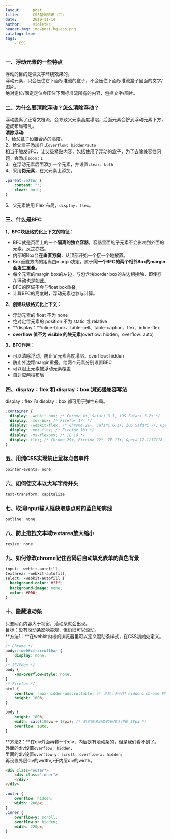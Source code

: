 ```yaml
---
layout:     post
title:      CSS基础知识（二）
date:       2019-11-14
author:     violetks
header-img: img/post-bg-css.png
catalog: true
tags:
    - CSS
---
```


### 一、浮动元素的一些特点
浮动的目的是做文字环绕效果的。<br>
浮动元素，只会压住它下面标准流的盒子，不会压住下面标准流盒子里面的文字/图片。<br>
绝对定位/固定定位会压住下面标准流所有的内容，包括文字/图片。<br>

### 二、为什么要清除浮动？怎么清除浮动？
浮动脱离了正常文档流，会导致父元素高度塌陷，后面元素会挤到浮动元素下方，造成布局错乱。<br>
**清除浮动:**<br>
1、给父盒子设置合适的高度。<br>
2、给父盒子添加样式`overflow: hidden/auto`<br>
相当于触发BFC，让父级紧贴内容，包括使用了浮动的盒子，为了去除兼容性问题，会添加`zoom：1`<br>
3、在浮动元素后面添加一个元素，并设置`clear: both`<br>
4、采用**伪元素**，在父元素上添加。<br>
```css
.parent::after {
    content: "";
    clear: both;
}
```
5、父元素使用 Flex 布局，`display: flex`。<br>

### 三、什么是BFC
**1、BFC块级格式化上下文的特征：**<br>
- BFC就是页面上的一个**隔离的独立容器**，容器里面的子元素不会影响到外面的元素，反之亦然。<br>
- 内部的Box会在**垂直方向**，从顶部开始一个接一个地放置。<br>
- Box垂直方向的距离由margin决定，属于**同一个BFC的两个相邻Box的margin会发生重叠。**<br>
- 每个元素的margin box的左边，与包含块border box的左边相接触，即使存在浮动也是如此。<br>
- BFC的区域不会与float box重叠。<br>
- 计算BFC的高度时，浮动元素也参与计算。<br>

**2、创建块级格式化上下文：**<br>
- 浮动元素的 float 不为 none<br>
- 绝对定位元素的 position 不为 static 或 relative<br>
- **display：**inline-block、table-cell、table-caption、flex、inline-flex<br>
- **overflow 值不为 visible 的块元素**(overflow: hidden，overflow: auto)<br>

**3、BFC作用：**<br>
- 可以清除浮动，防止父元素高度塌陷。overflow: hidden<br>
- 防止外边距margin重叠，给两个元素分别设置BFC<br>
- 可以阻止元素被浮动元素覆盖<br>
- 自适应两栏布局<br>

### 四、display：flex 和 display：box 浏览器兼容写法
display：flex 和 display：box 都可用于弹性布局。
```css
.container {
  display: -webkit-box; /* Chrome 4+, Safari 3.1, iOS Safari 3.2+ */
  display: -moz-box; /* Firefox 17- */
  display: -webkit-flex; /* Chrome 21+, Safari 6.1+, iOS Safari 7+, Opera 15/16 */
  display: -moz-flex; /* Firefox 18+ */
  display: -ms-flexbox; /* IE 10 */
  display: flex; /* Chrome 29+, Firefox 22+, IE 11+, Opera 12.1/17/18, Android 4.4+ */
}
```

### 五、用纯CSS实现禁止鼠标点击事件
```css
pointer-events: none
```

### 六、如何使文本以大写字母开头
```css
text-transform: capitalize
```

### 七、取消input输入框获取焦点时的蓝色轮廓线
```css
outline: none
```

### 八、防止拖拽文本域textarea放大缩小
```css
resize: none
```

### 九、如何修改chrome记住密码后自动填充表单的黄色背景

```css
input: -webkit-autofill,
textarea: -webkit-autofill,
select: -webkit-autofill {
  background-color: #fff;
  background-image: none;
  color: #000;
}
```

### 十、隐藏滚动条
只要网页内容大于视窗，滚动条就会出现。<br>
目标：没有滚动条影响美观，但仍旧可以滚动。<br>
**方法1：**在webkit内核的浏览器里可以定义滚动条样式，在CSS初始处定义。<br>
```css
/* Chrome */
body::-webkit-scrollbar {
    display: none;
}
/* IE/Edge */
body {
    -ms-overflow-style: none;
}
/* Firefox */
html {
    overflow: -moz-hidden-unscrollable; /* 注意！若只打 hidden，chrome 的其它 hidden 会出问题 */
    height: 100%;
}

body {
    height: 100%;
    width: calc(100vw + 18px); /* 浏览器滚动条的长度大约是 18px */
    overflow: auto;
}
```
**方法2：**在div外面再套一个div，内层是有滚动条的，但是我们看不到了。<br>
外面的div设置`overflow: hidden;`<br>
里面的div设置`overflow-y: scroll; overflow-x: hidden;`<br>
再设置外层div的width小于内层div的width。<br>
```html
<div class="outer">
    <div class="inner">
    </div>
</div>
```
```css
.outer {
    overflow: hidden;
    width: 200px;
}
.inner {
    overflow-y: scroll;
    overflow-x: hidden;
    width: 220px;
}
```
